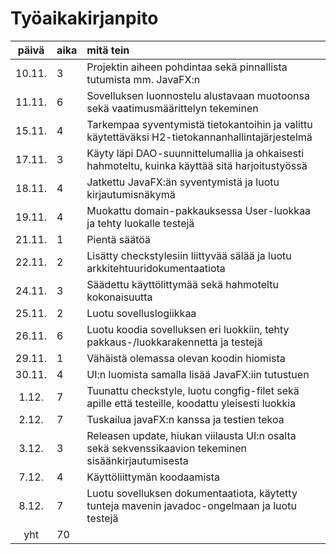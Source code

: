 # Työaikakirjanpito

| päivä | aika | mitä tein  |
| :----:|:-----| :-----|
| 10.11. | 3    | Projektin aiheen pohdintaa sekä pinnallista tutumista mm. JavaFX:n |
| 11.11. | 6    | Sovelluksen luonnostelu alustavaan muotoonsa sekä vaatimusmäärittelyn tekeminen| 
| 15.11. | 4    | Tarkempaa syventymistä tietokantoihin ja valittu käytettäväksi H2-tietokannanhallintajärjestelmä|
| 17.11. | 3    | Käyty läpi DAO-suunnittelumallia ja ohkaisesti hahmoteltu, kuinka käyttää sitä harjoitustyössä|
| 18.11. | 4    | Jatkettu JavaFX:än syventymistä ja luotu kirjautumisnäkymä|
| 19.11. | 4    | Muokattu domain-pakkauksessa User-luokkaa ja tehty luokalle testejä|
| 21.11. | 1    | Pientä säätöä|
| 22.11. | 2    | Lisätty checkstylesiin liittyvää sälää ja luotu arkkitehtuuridokumentaatiota|
| 24.11. | 3    | Säädettu käyttölittymää sekä hahmoteltu kokonaisuutta|
| 25.11. | 2    | Luotu sovelluslogiikkaa |
| 26.11. | 6    | Luotu koodia sovelluksen eri luokkiin, tehty pakkaus-/luokkarakennetta ja testejä|
| 29.11. | 1    | Vähäistä olemassa olevan koodin hiomista|
| 30.11. | 4    | UI:n luomista samalla lisää JavaFX:iin tutustuen|
| 1.12.  | 7    | Tuunattu checkstyle, luotu congfig-filet sekä apille että testeille, koodattu yleisesti luokkia|
| 2.12.  | 7    | Tuskailua javaFX:n kanssa ja testien tekoa|
| 3.12.  | 3    | Releasen update, hiukan viilausta UI:n osalta sekä sekvenssikaavion tekeminen sisäänkirjautumisesta|
| 7.12.  | 4    | Käyttöliittymän koodaamista|
| 8.12.  | 7    | Luotu sovelluksen dokumentaatiota, käytetty tunteja mavenin javadoc-ongelmaan ja luotu testejä|
| yht    |70    | | 
